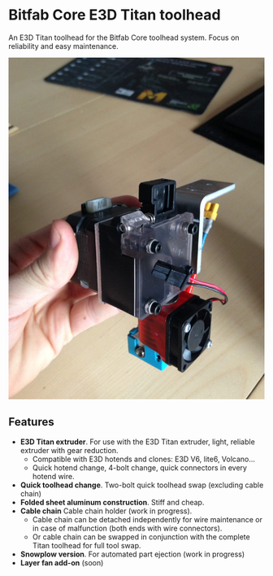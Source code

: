 # Bitfab Core E3D Titan toolhead

An E3D Titan toolhead for the Bitfab Core toolhead system. Focus on reliability and easy maintenance.

![](https://github.com/Bitfab-io/bfc-toolhead-e3d-titan/raw/master/media/first_prototype.jpg)

## Features

* **E3D Titan extruder**. For use with the E3D Titan extruder, light, reliable extruder with gear reduction.
	* Compatible with E3D hotends and clones: E3D V6, lite6, Volcano...
	* Quick hotend change, 4-bolt change, quick connectors in every hotend wire.
* **Quick toolhead change**. Two-bolt quick toolhead swap (excluding cable chain)
* **Folded sheet aluminum construction**. Stiff and cheap.
* **Cable chain** Cable chain holder (work in progress).
	* Cable chain can be detached independently for wire maintenance or in case of malfunction (both ends with wire connectors).
	* Or cable chain can be swapped in conjunction with the complete Titan toolhead for full tool swap.
* **Snowplow version**. For automated part ejection (work in progress) 
* **Layer fan add-on** (soon)

